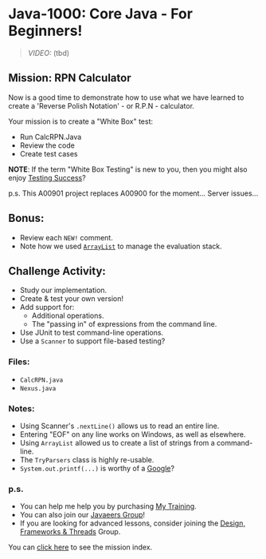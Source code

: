 # Java-1000: Core Java - For Beginners!

> _VIDEO:_ (tbd)

## Mission: RPN Calculator
Now is a good time to demonstrate how to use what we have learned to create
a 'Reverse Polish Notation' - or R.P.N - calculator.

Your mission is to create a "White Box" test:
  * Run CalcRPN.Java
  * Review the code
  * Create test cases 

__NOTE__: If the term "White Box Testing" is new to you, then you 
might also enjoy [Testing Success](https://www.udemy.com/course/testing-success/?referralCode=23D2EC0CEB0FFB5C65C8)?

p.s. This A00901 project replaces A00900 for the moment... Server issues...

## Bonus:
* Review each `NEW!` comment.
* Note how we used 
[`ArrayList`](https://docs.oracle.com/en/java/javase/17/docs/api/java.base/java/util/ArrayList.html) 
to manage the evaluation stack.

## Challenge Activity:
- Study our implementation.
- Create & test your own version!
- Add support for:
   * Additional operations.
   * The "passing in" of expressions from the command line.
- Use JUnit to test command-line operations.
- Use a `Scanner` to support file-based testing?

### Files:
* `CalcRPN.java`
* `Nexus.java`

### Notes:
- Using Scanner's `.nextLine()` allows us to read an entire line.
- Entering "EOF" on any line works on Windows, as well as elsewhere.
- Using `ArrayList` allowed us to create a list of strings from
a command-line.
- The `TryParsers` class is highly re-usable.
- `System.out.printf(...)` is worthy of a [Google](https://docs.oracle.com/javase/tutorial/java/data/numberformat.html)?

### p.s.
* You can help me help you by purchasing [My Training](https://www.udemy.com/course/how-to-java).
* You can also join our [Javaeers Group](https://www.facebook.com/JavaVideos9000/)!
* If you are looking for advanced lessons, consider joining the [Design, Frameworks & Threads](https://www.facebook.com/Java-Design-Frameworks-Thread-Video-Training-670850766419490) Group.

You can [click here](../../../../MISSIONS.md) to see the mission index.

